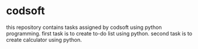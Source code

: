 # codsoft
this repository contains tasks assigned by codsoft using python programming. 
first task is to create to-do list using python.
second task is to create calculator using python.
